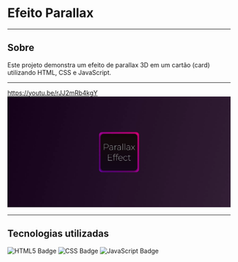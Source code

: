# Efeito Parallax

---

## Sobre
Este projeto demonstra um efeito de parallax 3D em um cartão (card) utilizando HTML, CSS e JavaScript.
  
---

<a href="https://youtu.be/rJJ2mRb4kgY">https://youtu.be/rJJ2mRb4kgY</a>
<img width="1728" alt="Print Parallax" src="https://github.com/Kanekovisks/Parallax-Effect-Card-Web/blob/main/PrintParallax.png">

---

## Tecnologias utilizadas
<img src="https://img.shields.io/badge/HTML5-E34F26?logo=html5&logoColor=fff&style=for-the-badge" alt="HTML5 Badge">
<img src="https://img.shields.io/badge/CSS-639?logo=css&logoColor=fff&style=for-the-badge" alt="CSS Badge">
<img src="https://img.shields.io/badge/JavaScript-F7DF1E?logo=javascript&logoColor=000&style=for-the-badge" alt="JavaScript Badge">

